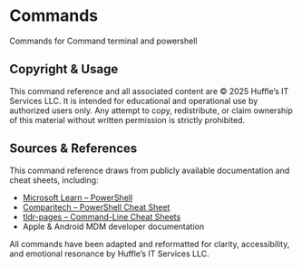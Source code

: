 # Commands
Commands for Command terminal and powershell
## Copyright & Usage

This command reference and all associated content are © 2025 Huffle’s IT Services LLC. It is intended for educational and operational use by authorized users only. Any attempt to copy, redistribute, or claim ownership of this material without written permission is strictly prohibited.
## Sources & References

This command reference draws from publicly available documentation and cheat sheets, including:

- [Microsoft Learn – PowerShell](https://learn.microsoft.com/en-us/powershell/)
- [Comparitech – PowerShell Cheat Sheet](https://www.comparitech.com/net-admin/powershell-cheat-sheet/)
- [tldr-pages – Command-Line Cheat Sheets](https://typevar.dev/articles/tldr-pages/tldr)
- Apple & Android MDM developer documentation

All commands have been adapted and reformatted for clarity, accessibility, and emotional resonance by Huffle’s IT Services LLC.
